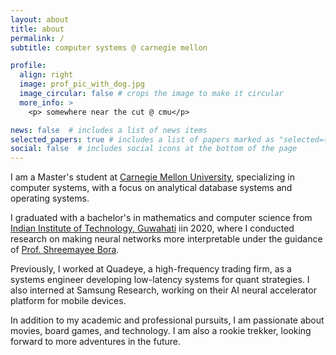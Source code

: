 ```yaml
---
layout: about
title: about
permalink: /
subtitle: computer systems @ carnegie mellon 

profile:
  align: right
  image: prof_pic_with_dog.jpg
  image_circular: false # crops the image to make it circular
  more_info: >
    <p> somewhere near the cut @ cmu</p>

news: false  # includes a list of news items
selected_papers: true # includes a list of papers marked as "selected={true}"
social: false  # includes social icons at the bottom of the page
---
```



I am a Master's student at <a href="https://www.cmu.edu">Carnegie Mellon University</a>, specializing in computer systems, with a focus on analytical database systems and operating systems.
 
I graduated with a bachelor's in mathematics and computer science from <a href="">Indian Institute of Technology, Guwahati</a> iin 2020, where I conducted research on making neural networks more interpretable under the guidance of <a href="https://www.iitg.ac.in/shbora/">Prof. Shreemayee Bora</a>. 
 
Previously, I worked at Quadeye, a high-frequency trading firm, as a systems engineer developing low-latency systems for quant strategies. I also interned at Samsung Research, working on their AI neural accelerator platform for mobile devices.

In addition to my academic and professional pursuits, I am passionate about movies, board games, and technology. I am also a rookie trekker, looking forward to more adventures in the future.
